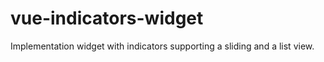 # vue-indicators-widget
Implementation widget with indicators supporting a sliding and a list view.
